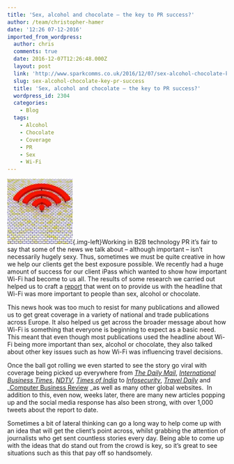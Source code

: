 ```yaml
---
title: 'Sex, alcohol and chocolate – the key to PR success?'
author: /team/christopher-hamer
date: '12:26 07-12-2016'
imported_from_wordpress:
  author: chris
  comments: true
  date: 2016-12-07T12:26:48.000Z
  layout: post
  link: 'http://www.sparkcomms.co.uk/2016/12/07/sex-alcohol-chocolate-key-pr-success/'
  slug: sex-alcohol-chocolate-key-pr-success
  title: 'Sex, alcohol and chocolate – the key to PR success?'
  wordpress_id: 2304
  categories:
    - Blog
  tags:
    - Alcohol
    - Chocolate
    - Coverage
    - PR
    - Sex
    - Wi-Fi
---
```


![wifi-1728793_640](wifi-1728793_640-150x150.jpg){.img-left}Working in B2B technology PR it’s fair to say that some of the news we talk about – although important – isn’t necessarily hugely sexy. Thus, sometimes we must be quite creative in how we help our clients get the best exposure possible. We recently had a huge amount of success for our client iPass which wanted to show how important Wi-Fi had become to us all. The results of some research we carried out helped us to craft a [report](https://www.ipass.com/research/ipass-mobile-professional-report-2016/) that went on to provide us with the headline that Wi-Fi was more important to people than sex, alcohol or chocolate.

This news hook was too much to resist for many publications and allowed us to get great coverage in a variety of national and trade publications across Europe. It also helped us get across the broader message about how Wi-Fi is something that everyone is beginning to expect as a basic need. This meant that even though most publications used the headline about Wi-Fi being more important than sex, alcohol or chocolate, they also talked about other key issues such as how Wi-Fi was influencing travel decisions.

Once the ball got rolling we even started to see the story go viral with coverage being picked up everywhere from _[The Daily Mail](http://www.dailymail.co.uk/sciencetech/article-3944782/Are-addicted-Wi-Fi-half-crave-internet-access-chocolate-alcohol-sex.html)_, _[International Business Times](http://www.ibtimes.co.uk/most-people-would-rather-have-wi-fi-sex-chocolate-alcohol-study-finds-1591644)_, _[NDTV](http://www.ndtv.com/world-news/people-find-wi-fi-more-important-than-sex-chocolate-or-alcohol-survey-1627859)_, _[Times of India](http://timesofindia.indiatimes.com/life-style/relationships/love-sex/People-crave-for-Wi-Fi-more-than-sex/articleshow/55535914.cms)_ to _[Infosecurity](http://www.infosecurity-magazine.com/news/mobile-workers-still-using/)_, _[Travel Daily](http://www.traveldailymedia.com/243756/wi-fi-availability-reshaping-the-business-travel-experience-report/)_ and _[Computer Business Review](http://www.cbronline.com/news/mobility/networks/wi-fi-better-than-sex-chocolate-alcohol/) _as well as many other global websites.  In addition to this, even now, weeks later, there are many new articles popping up and the social media response has also been strong, with over 1,000 tweets about the report to date.

Sometimes a bit of lateral thinking can go a long way to help come up with an idea that will get the client’s point across, whilst grabbing the attention of journalists who get sent countless stories every day. Being able to come up with the ideas that do stand out from the crowd is key, so it’s great to see situations such as this that pay off so handsomely.
